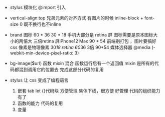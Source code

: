 - stylus 模块化
  @import 引入

- vertical-align:top
  兄弟元素的对齐方式   有图片的时候
  inline-block + font-size 0 既不换行也不inline

- brand 图标 60 * 36
  30 * 18 手机大部分是 retina 屏 图标需要是原本图标大小的两倍大
  三倍retina 屏iPhone12 Max
  90 * 54
  前端别打包 ，图片要搞好
  css 像素是物理像素 30*18
  retina  60*36
  3倍     90*54
  媒体选择器
  @media (-webkit-min-device-pixel-ratio: 3)

- bg-image($url) 函数 mixin 混合
  函数运行后有一个返回值
  mixin 是所有的代码都混到调用它的位置去
  完成这部分代码的复用

- stylus 让 css 变成了编程语言
  1. 嵌套 tab let  {}代码块  方便管理
    集体下线，很方便 好管理 代码的组织能力有了
  2. 函数的能力 代码的复用
  3. 变量
